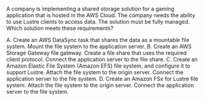 A company is implementing a shared storage solution for a gaming application that is hosted in the AWS Cloud. The company needs the ability to use Lustre clients to access data. The solution must be fully managed. Which solution meets these requirements? 

A. Create an AWS DataSync task that shares the data as a mountable file system. Mount the file system to the application server. 
B. Create an AWS Storage Gateway file gateway. Create a file share that uses the required client protocol. Connect the application server to the file share. 
C. Create an Amazon Elastic File System (Amazon EFS) file system, and configure it to support Lustre. Attach the file system to the origin server. Connect the application server to the file system. 
D. Create an Amazon FSx for Lustre file system. Attach the file system to the origin server. Connect the application server to the file system.